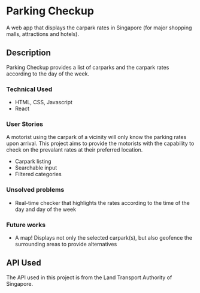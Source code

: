# Parking Checkup

A web app that displays the carpark rates in Singapore (for major shopping malls, attractions and hotels).

## Description

Parking Checkup provides a list of carparks and the carpark rates according to the day of the week.

### Technical Used
- HTML, CSS, Javascript
- React

### User Stories

A motorist using the carpark of a vicinity will only know the parking rates upon arrival.
This project aims to provide the motorists with the capability to check on the prevalant rates at their preferred location.

- Carpark listing
- Searchable input
- Filtered categories

### Unsolved problems

- Real-time checker that highlights the rates according to the time of the day and day of the week

### Future works

- A map! Displays not only the selected carpark(s), but also geofence the surrounding areas to provide alternatives

## API Used

The API used in this project is from the Land Transport Authority of Singapore.
